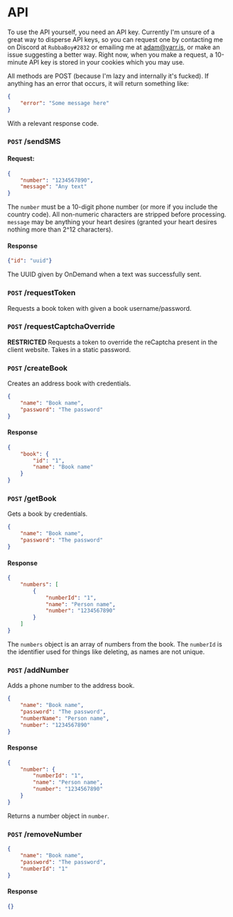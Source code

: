 # API

To use the API yourself, you need an API key. Currently I'm unsure of a great way to disperse API keys, so you can request one by contacting me on Discord at `RubbaBoy#2832` or emailing me at [adam@yarr.is](mailto:adam@yarr.is), or make an issue suggesting a better way. Right now, when you make a request, a 10-minute API key is stored in your cookies which you may use.

All methods are POST (because I'm lazy and internally it's fucked). If anything has an error that occurs, it will return something like:

```json
{
    "error": "Some message here"
}
```

With a relevant response code.

### `POST` /sendSMS

#### Request:

```json
{
    "number": "1234567890",
    "message": "Any text"
}
```

The `number` must be a 10-digit phone number (or more if you include the country code). All non-numeric characters are stripped before processing. `message` may be anything your heart desires (granted your heart desires nothing more than 2^12 characters).

#### Response

```json
{"id": "uuid"}
```

The UUID given by OnDemand when a text was successfully sent.

### `POST` /requestToken

Requests a book token with given a book username/password.

### `POST` /requestCaptchaOverride

**RESTRICTED** Requests a token to override the reCaptcha present in the client website. Takes in a static password.

### `POST` /createBook

Creates an address book with credentials.

```json
{
    "name": "Book name",
    "password": "The password"
}
```

#### Response

```json
{
    "book": {
        "id": "1",
        "name": "Book name"
    }
}
```

### `POST` /getBook

Gets a book by credentials.

```json
{
    "name": "Book name",
    "password": "The password"
}
```

#### Response

```json
{
    "numbers": [
        {
            "numberId": "1",
            "name": "Person name",
            "number": "1234567890"
        }
    ]
}
```

The `numbers` object is an array of numbers from the book. The `numberId` is the identifier used for things like deleting, as names are not unique.

### `POST` /addNumber

Adds a phone number to the address book.

```json
{
    "name": "Book name",
    "password": "The password",
    "numberName": "Person name",
    "number": "1234567890"
}
```

#### Response

```json
{
    "number": {
        "numberId": "1",
        "name": "Person name",
        "number": "1234567890"
    }
}
```

Returns a number object in `number`.

### `POST` /removeNumber

```json
{
    "name": "Book name",
    "password": "The password",
    "numberId": "1"
}
```

#### Response

```json
{}
```

